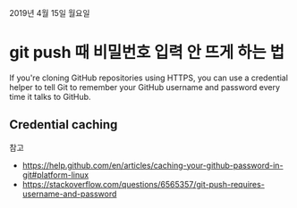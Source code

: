2019년 4월 15일 월요일

# git push 때 비밀번호 입력 안 뜨게 하는 법

If you're cloning GitHub repositories using HTTPS, you can use a credential helper to tell Git to remember your GitHub username and password every time it talks to GitHub.

## Credential caching

참고
- https://help.github.com/en/articles/caching-your-github-password-in-git#platform-linux
- https://stackoverflow.com/questions/6565357/git-push-requires-username-and-password